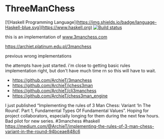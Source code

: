 # ThreeManChess
[![Haskell Programming Language](https://img.shields.io/badge/language-Haskell-blue.svg](https://www.haskell.org)
[![Build status](https://travis-ci.org/ArchieT/ThreeManChess.svg?branch=master)](https://travis-ci.org/ArchieT/ThreeManChess)

this is an implementation of www.3manchess.com

https://archiet.platinum.edu.pl/3manchess

previous wrong implementations

the attempts have just started. i'm close to getting basic rules implementation right, but don't have much time rn so this will have to wait.

 - https://github.com/ArchieT/3manchess
 - https://github.com/ArchieT/jchess3man
 - https://github.com/ArchieT/clj3manchess
 - https://github.com/ArchieT/chess3man_engine


I just published “Implementing the rules of 3 Man Chess: Variant ‘In The Round’. Part 1, Fundamental Types Of Fundamental Values”. Hoping for project collaborators, especially longing for them during the next few hours. Bad pilot for new series. #3manchess #haskell https://medium.com/@ArchieT/implementing-the-rules-of-3-man-chess-variant-in-the-round-94bceae848c6
